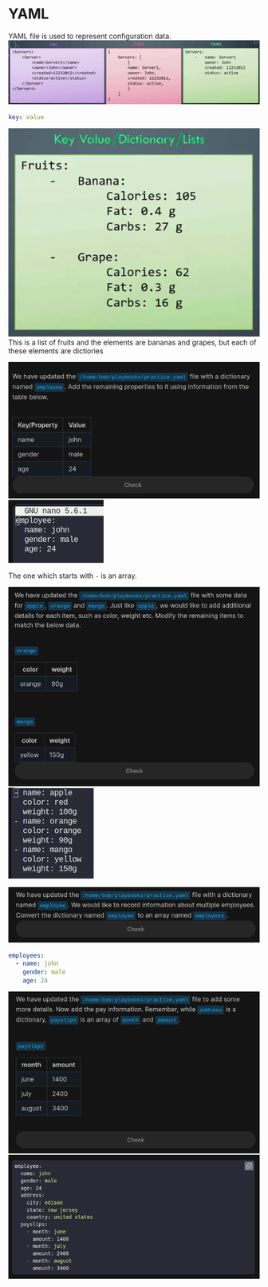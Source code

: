 # YAML

YAML file is used to represent configuration data.
![alt text](images/image-12.png)

```yaml
key: value
```

![alt text](images/image-13.png)
This is a list of fruits and the elements are bananas and grapes, but each of these elements are dictiories

![alt text](images/image-14.png)
![alt text](images/image-15.png)

The one which starts with `-` is an array.

![alt text](images/image-16.png)
![alt text](images/image-17.png)

![alt text](images/image-18.png)
```yaml
employees:
  - name: john
    gender: male
    age: 24
```


![alt text](images/image-20.png)
![alt text](images/image-21.png)